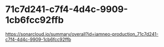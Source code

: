 # 71c7d241-c7f4-4d4c-9909-1cb6fcc92ffb
https://sonarcloud.io/summary/overall?id=iamneo-production_71c7d241-c7f4-4d4c-9909-1cb6fcc92ffb
